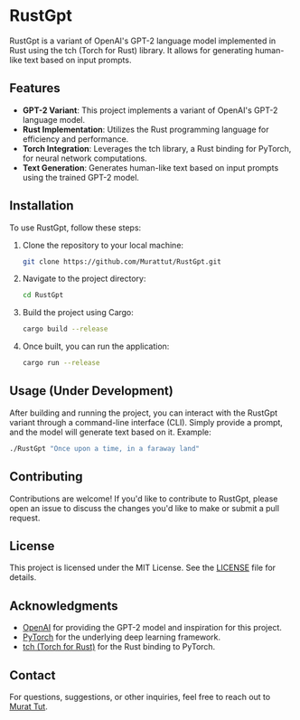 # RustGpt

RustGpt is a variant of OpenAI's GPT-2 language model implemented in Rust using the tch (Torch for Rust) library. It allows for generating human-like text based on input prompts.

## Features

- **GPT-2 Variant**: This project implements a variant of OpenAI's GPT-2 language model.
- **Rust Implementation**: Utilizes the Rust programming language for efficiency and performance.
- **Torch Integration**: Leverages the tch library, a Rust binding for PyTorch, for neural network computations.
- **Text Generation**: Generates human-like text based on input prompts using the trained GPT-2 model.

## Installation

To use RustGpt, follow these steps:

1. Clone the repository to your local machine:

    ```bash
    git clone https://github.com/Murattut/RustGpt.git
    ```

2. Navigate to the project directory:

    ```bash
    cd RustGpt
    ```

3. Build the project using Cargo:

    ```bash
    cargo build --release
    ```

4. Once built, you can run the application:

    ```bash
    cargo run --release
    ```

## Usage (Under Development)

After building and running the project, you can interact with the RustGpt variant through a command-line interface (CLI). Simply provide a prompt, and the model will generate text based on it.
Example:

```bash
./RustGpt "Once upon a time, in a faraway land"
```

## Contributing

Contributions are welcome! If you'd like to contribute to RustGpt, please open an issue to discuss the changes you'd like to make or submit a pull request.

## License

This project is licensed under the MIT License. See the [LICENSE](LICENSE) file for details.

## Acknowledgments

- [OpenAI](https://openai.com) for providing the GPT-2 model and inspiration for this project.
- [PyTorch](https://pytorch.org) for the underlying deep learning framework.
- [tch (Torch for Rust)](https://github.com/LaurentMazare/tch-rs) for the Rust binding to PyTorch.

## Contact

For questions, suggestions, or other inquiries, feel free to reach out to [Murat Tut](mailto:Tutmurattut@gmail.com).
